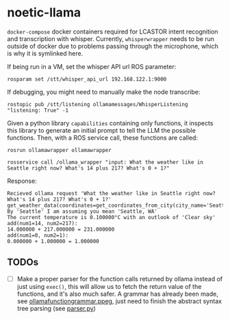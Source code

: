 # noetic-llama

`docker-compose` docker containers required for LCASTOR intent recognition and transcription with whisper.
Currently, `whisperwrapper` needs to be run outside of docker due to problems passing through the microphone, which is why it is symlinked here.

If being run in a VM, set the whisper API url ROS parameter:

`rosparam set /stt/whisper_api_url 192.168.122.1:9000`

If debugging, you might need to manually make the node transcribe:

`rostopic pub /stt/listening ollamamessages/WhisperListening "listening: True" -1`

Given a python library `capabilities` containing only functions, it inspects this library to generate an initial prompt to tell the 
LLM the possible functions. Then, with a ROS service call, these functions are called:

`rosrun ollamawrapper ollamawrapper`

`rosservice call /ollama_wrapper "input: What the weather like in Seattle right now? What's 14 plus 217? What's 0 + 1?"`

Response:

```
Recieved ollama request 'What the weather like in Seattle right now? What's 14 plus 217? What's 0 + 1?'
get_weather_data(coordinates=get_coordinates_from_city(city_name='Seattle')):
By 'Seattle' I am assuming you mean 'Seattle, WA'
The current temperature is 0.100000°C with an outlook of 'Clear sky'
add(num1=14, num2=217):
14.000000 + 217.000000 = 231.000000
add(num1=0, num2=1):
0.000000 + 1.000000 = 1.000000
```

## TODOs

 - [ ] Make a proper parser for the function calls returned by ollama instead of just using `exec()`, this will allow us to fetch the return value of the functions, and it's also much safer. A grammar has already been made, see [ollamafunctiongrammar.ppeg](/noetic-llama/src/ollamawrapper/src/ollamafunctiongrammar.ppeg), just need to finish the abstract syntax tree parsing (see [parser.py](/noetic-llama/src/ollamawrapper/src/parser.py))
